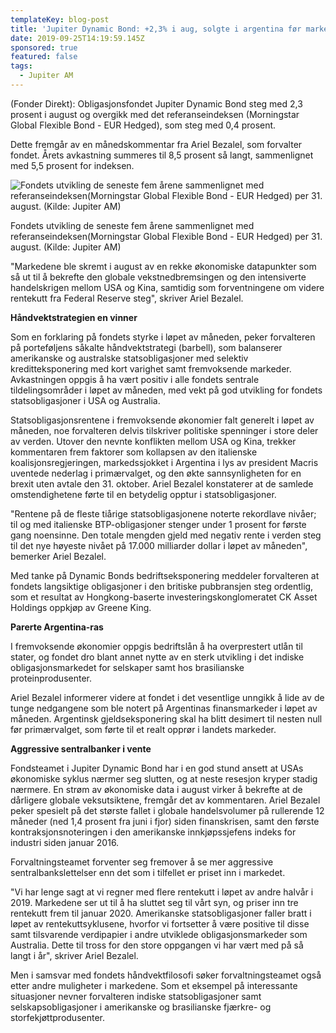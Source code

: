 ```yaml
---
templateKey: blog-post
title: 'Jupiter Dynamic Bond: +2,3% i aug, solgte i argentina før markedssjokk'
date: 2019-09-25T14:19:59.145Z
sponsored: true
featured: false
tags:
  - Jupiter AM
---
```

(Fonder Direkt): Obligasjonsfondet Jupiter Dynamic Bond steg med 2,3 prosent i august og overgikk med det referanseindeksen (Morningstar Global Flexible Bond - EUR Hedged), som steg med 0,4 prosent.



Dette fremgår av en månedskommentar fra Ariel Bezalel, som forvalter fondet. Årets avkastning summeres til 8,5 prosent så langt, sammenlignet med 5,5 prosent for indeksen.

![Fondets utvikling de seneste fem årene sammenlignet med referanseindeksen(Morningstar Global Flexible Bond - EUR Hedged) per 31. august. (Kilde: Jupiter AM)](/img/jupiter-dynamic-aug.png "Fondets utvikling de seneste fem årene sammenlignet med referanseindeksen(Morningstar Global Flexible Bond - EUR Hedged) per 31. august. (Kilde: Jupiter AM)")

<span class="image-caption">Fondets utvikling de seneste fem årene sammenlignet med referanseindeksen(Morningstar Global Flexible Bond - EUR Hedged) per 31. august. (Kilde: Jupiter AM)</span>

"Markedene ble skremt i august av en rekke økonomiske datapunkter som så ut til å bekrefte den globale vekstnedbremsingen og den intensiverte handelskrigen mellom USA og Kina, samtidig som forventningene om videre rentekutt fra Federal Reserve steg", skriver Ariel Bezalel.



**Håndvektstrategien en vinner**



Som en forklaring på fondets styrke i løpet av måneden, peker forvalteren på porteføljens såkalte håndvektstrategi (barbell), som balanserer amerikanske og australske statsobligasjoner med selektiv kreditteksponering med kort varighet samt fremvoksende markeder. Avkastningen oppgis å ha vært positiv i alle fondets sentrale tildelingsområder i løpet av måneden, med vekt på god utvikling for fondets statsobligasjoner i USA og Australia.



Statsobligasjonsrentene i fremvoksende økonomier falt generelt i løpet av måneden, noe forvalteren delvis tilskriver politiske spenninger i store deler av verden. Utover den nevnte konflikten mellom USA og Kina, trekker kommentaren frem faktorer som kollapsen av den italienske koalisjonsregjeringen, markedssjokket i Argentina i lys av president Macris uventede nederlag i primærvalget, og den økte sannsynligheten for en brexit uten avtale den 31. oktober. Ariel Bezalel konstaterer at de samlede omstendighetene førte til en betydelig opptur i statsobligasjoner.



"Rentene på de fleste tiårige statsobligasjonene noterte rekordlave nivåer; til og med italienske BTP-obligasjoner stenger under 1 prosent for første gang noensinne. Den totale mengden gjeld med negativ rente i verden steg til det nye høyeste nivået på 17.000 milliarder dollar i løpet av måneden", bemerker Ariel Bezalel.



Med tanke på Dynamic Bonds bedriftseksponering meddeler forvalteren at fondets langsiktige obligasjoner i den britiske pubbransjen steg ordentlig, som et resultat av Hongkong-baserte investeringskonglomeratet CK Asset Holdings oppkjøp av Greene King.



**Parerte Argentina-ras**



I fremvoksende økonomier oppgis bedriftslån å ha overprestert utlån til stater, og fondet dro blant annet nytte av en sterk utvikling i det indiske obligasjonsmarkedet for selskaper samt hos brasilianske proteinprodusenter.



Ariel Bezalel informerer videre at fondet i det vesentlige unngikk å lide av de tunge nedgangene som ble notert på Argentinas finansmarkeder i løpet av måneden. Argentinsk gjeldseksponering skal ha blitt desimert til nesten null før primærvalget, som førte til et realt opprør i landets markeder.



**Aggressive sentralbanker i vente**



Fondsteamet i Jupiter Dynamic Bond har i en god stund ansett at USAs økonomiske syklus nærmer seg slutten, og at neste resesjon kryper stadig nærmere. En strøm av økonomiske data i august virker å bekrefte at de dårligere globale veksutsiktene, fremgår det av kommentaren. Ariel Bezalel peker spesielt på det største fallet i globale handelsvolumer på rullerende 12 måneder (ned 1,4 prosent fra juni i fjor) siden finanskrisen, samt den første kontraksjonsnoteringen i den amerikanske innkjøpssjefens indeks for industri siden januar 2016.



Forvaltningsteamet forventer seg fremover å se mer aggressive sentralbankslettelser enn det som i tilfellet er priset inn i markedet.



"Vi har lenge sagt at vi regner med flere rentekutt i løpet av andre halvår i 2019. Markedene ser ut til å ha sluttet seg til vårt syn, og priser inn tre rentekutt frem til januar 2020. Amerikanske statsobligasjoner faller bratt i løpet av rentekuttsyklusene, hvorfor vi fortsetter å være positive til disse samt tilsvarende verdipapier i andre utviklede obligasjonsmarkeder som Australia. Dette til tross for den store oppgangen vi har vært med på så langt i år", skriver Ariel Bezalel.



Men i samsvar med fondets håndvektfilosofi søker forvaltningsteamet også etter andre muligheter i markedene. Som et eksempel på interessante situasjoner nevner forvalteren indiske statsobligasjoner samt selskapsobligasjoner i amerikanske og brasilianske fjærkre- og storfekjøttprodusenter.
